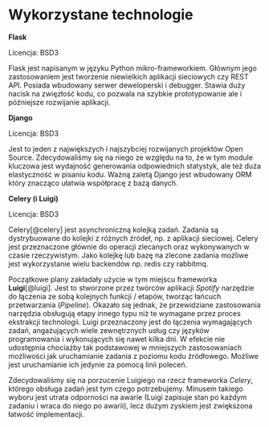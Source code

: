 # Wykorzystane technologie


**Flask**

Licencja: BSD3

Flask jest napisanym w języku Python mikro-frameworkiem. Głównym jego zastosowaniem
jest tworzenie niewielkich aplikacji sieciowych czy REST API. Posiada wbudowany
serwer deweloperski i debugger. Stawia duży nacisk na zwięzłość kodu, co pozwala
na szybkie prototypowanie ale i późniejsze rozwijanie aplikacji.


**Django**

Licencja: BSD3

Jest to jeden z największych i najszybciej rozwijanych projektów Open Source.
Zdecydowaliśmy się na niego ze względu na to, że w tym module kluczowa jest
wydajność generowania odpowiednich statystyk, ale też duża elastyczność
w pisaniu kodu. Ważną zaletą Django jest wbudowany ORM który znacząco ułatwia
współpracę z bazą danych.


**Celery (i Luigi)**

Licencja: BSD3

Celery[@celery] jest asynchroniczną kolejką zadań.
Zadania są dystrybuowane do kolejki z różnych źródeł, np. z aplikacji sieciowej.
Celery jest przeznaczone głównie do operacji zlecanych oraz wykonywanych w
czasie rzeczywistym. Jako kolejkę lub bazę na zlecone zadania możliwe jest
wykorzystanie wielu backendów np. redis czy rabbitmq.

Początkowe plany zakładały użycie w tym miejscu
frameworka **Luigi**[@luigi]. Jest to stworzone przez twórców aplikacji *Spotify* narzędzie
do łączenia ze sobą kolejnych funkcji / etapów, tworząc łańcuch przetwarzania (*Pipeline*).
Okazało się jednak, że przewidziane
zastosowania narzędzia obsługują etapy innego typu niż te wymagane przez proces
ekstrakcji technologii. Luigi przeznaczony jest do łączenia
wymagających zadań, angażujących wiele zewnętrznych usług czy języków programowania
i wykonujących się nawet kilka dni. W efekcie nie udostępnia chociażby tak podstawowej
w mniejszych zastosowaniach możliwości jak uruchamianie zadania z poziomu kodu
źródłowego. Możliwe jest uruchamianie ich jedynie za pomocą linii poleceń.

Zdecydowaliśmy się na porzucenie Luigiego na rzecz frameworka *Celery*, którego obsługa zadań jest tym
czego potrzebujemy. Minusem takiego wyboru jest utrata odporności na awarie (Luigi zapisuje
stan po każdym zadaniu i wraca do niego po awarii), lecz dużym zyskiem jest zwiększona
łatwość implementacji.


